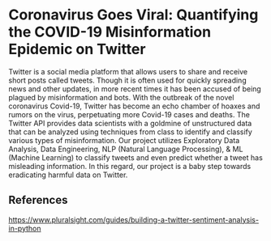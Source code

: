 # Coronavirus Goes Viral: Quantifying the COVID-19 Misinformation Epidemic on Twitter

Twitter is a social media platform that allows users to share and receive short posts called tweets. Though it is often used for quickly spreading news and other updates, in more recent times it has been accused of being plagued by misinformation and bots. With the outbreak of the novel coronavirus Covid-19, Twitter has become an echo chamber of hoaxes and rumors on the virus, perpetuating more Covid-19 cases and deaths.
The Twitter API provides data scientists with a goldmine of unstructured data that can be analyzed using techniques from class to identify and classify various types of misinformation.
Our project utilizes Exploratory Data Analysis, Data Engineering, NLP (Natural Language Processing), & ML (Machine Learning) to classify tweets and even predict whether a tweet has misleading information.
In this regard, our project is a baby step towards eradicating harmful data on Twitter.

## References
https://www.pluralsight.com/guides/building-a-twitter-sentiment-analysis-in-python
